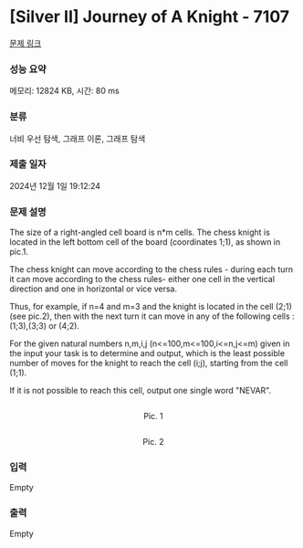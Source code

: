 # [Silver II] Journey of A Knight - 7107 

[문제 링크](https://www.acmicpc.net/problem/7107) 

### 성능 요약

메모리: 12824 KB, 시간: 80 ms

### 분류

너비 우선 탐색, 그래프 이론, 그래프 탐색

### 제출 일자

2024년 12월 1일 19:12:24

### 문제 설명

<p>The size of a right-angled cell board is n*m cells. The chess knight is located in the left bottom cell of the board (coordinates 1;1), as shown in pic.1.</p>

<p>The chess knight can move according to the chess rules - during each turn it can move according to the chess rules- either one cell in the vertical direction and one in horizontal or vice versa.</p>

<p>Thus, for example, if n=4 and m=3 and the knight is located in the cell (2;1) (see pic.2), then with the next turn it can move in any of the following cells : (1;3),(3;3) or (4;2).</p>

<p>For the given natural numbers n,m,i,j (n<=100,m<=100,i<=n,j<=m) given in the input your task is to determine and output, which is the least possible number of moves for the knight to reach the cell (i;j), starting from the cell (1;1).</p>

<p>If it is not possible to reach this cell, output one single word "NEVAR".</p>

<p style="text-align: center;"><img alt="" src="https://upload.acmicpc.net/1d8044ee-8da9-46b4-9a37-bc3780f0a31e/-/preview/"></p>

<p style="text-align: center;">Pic. 1</p>

<p style="text-align: center;"><img alt="" src="https://upload.acmicpc.net/c4250cff-282e-4b68-b587-266c73ee0f82/-/preview/"></p>

<p style="text-align: center;">Pic. 2</p>

### 입력 

 Empty

### 출력 

 Empty

